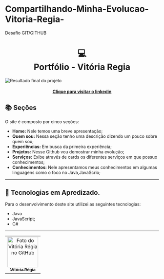 # Compartilhando-Minha-Evolucao-Vitoria-Regia-
Desafio GIT/GITHUB

<h1 align="center">
  💻<br>Portfólio - Vitória Regia
</h1>

![Resultado final do projeto](https://mundoconectado.com.br/uploads/chamadas/capa-programacao.jpg)

<h4 align="center"><a href="https://www.linkedin.com/in/vitoriarm22/">Clique para visitar o linkedin</a></h4>

## 📚 Seções

O site é composto por cinco seções:

- **Home:** Nele temos uma breve apresentação;
- **Quem sou:** Nessa seção tenho uma descrição dizendo um pouco sobre quem sou;
- **Experiências:** Em busca da primeira experiência;
- **Projetos:** Nesse Github vou demostrar minha evolução;
- **Serviços:** Exibe através de cards os diferentes serviços em que possuo conhecimentos;
- **Conhecimentos:** Nele apresentamos meus conhecimentos em algumas linguagens como o foco no Java,JavaScrio;

---

## 💼 Tecnologias em Apredizado.

Para o desenvolvimento deste site utilizei as seguintes tecnologias:

- Java
- JavaScript;
- C#

---

<table>
  <tr>
    <td align="center">
      <a href="https://github.com/vitoriarm22">
        <img src="https://blog.caiena.net/content/images/2019/09/ruby-empowers-1.jpg" width="100px;" alt="Foto do Vitória Régia no GitHub"/><br>
        <sub>
          <b>Vitória Régia</b>
        </sub>
      </a>
    </td>
  </tr>
</table>

